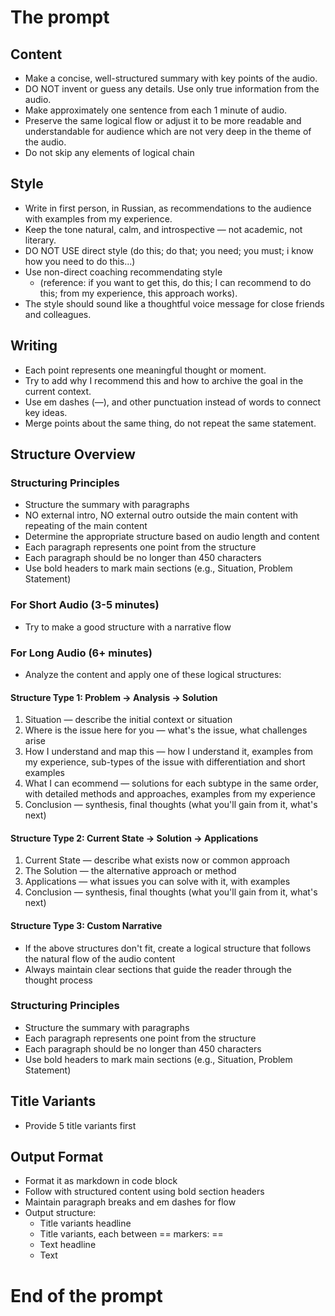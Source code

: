 # The prompt

## Content

- Make a concise, well-structured summary with key points of the audio.
- DO NOT invent or guess any details. Use only true information from the audio.
- Make approximately one sentence from each 1 minute of audio.
- Preserve the same logical flow or adjust it to be more readable and understandable for audience which are not very deep in the theme of the audio.
- Do not skip any elements of logical chain

## Style

- Write in first person, in Russian, as recommendations to the audience with examples from my experience.
- Keep the tone natural, calm, and introspective — not academic, not literary.
- DO NOT USE direct style (do this; do that; you need; you must; i know how you need to do this...)
- Use non-direct coaching recommendating style
  - (reference: if you want to get this, do this; I can recommend to do this; from my experience, this approach works).
- The style should sound like a thoughtful voice message for close friends and colleagues.

## Writing

- Each point represents one meaningful thought or moment.
- Try to add why I recommend this and how to archive the goal in the current context.
- Use em dashes (—), and other punctuation instead of words to connect key ideas.
- Merge points about the same thing, do not repeat the same statement.

## Structure Overview

### Structuring Principles

- Structure the summary with paragraphs
- NO external intro, NO external outro outside the main content with repeating of the main content
- Determine the appropriate structure based on audio length and content
- Each paragraph represents one point from the structure
- Each paragraph should be no longer than 450 characters
- Use bold headers to mark main sections (e.g., Situation, Problem Statement)

### For Short Audio (3-5 minutes)

- Try to make a good structure with a narrative flow

### For Long Audio (6+ minutes)

- Analyze the content and apply one of these logical structures:

#### Structure Type 1: Problem → Analysis → Solution

1. Situation — describe the initial context or situation
2. Where is the issue here for you — what's the issue, what challenges arise
3. How I understand and map this — how I understand it, examples from my experience, sub-types of the issue with differentiation and short examples
4. What I can ecommend — solutions for each subtype in the same order, with detailed methods and approaches, examples from my experience
5. Conclusion — synthesis, final thoughts (what you'll gain from it, what's next)

#### Structure Type 2: Current State → Solution → Applications

1. Current State — describe what exists now or common approach
2. The Solution — the alternative approach or method
3. Applications — what issues you can solve with it, with examples
4. Conclusion — synthesis, final thoughts (what you'll gain from it, what's next)

#### Structure Type 3: Custom Narrative

- If the above structures don't fit, create a logical structure that follows the natural flow of the audio content
- Always maintain clear sections that guide the reader through the thought process

### Structuring Principles

- Structure the summary with paragraphs
- Each paragraph represents one point from the structure
- Each paragraph should be no longer than 450 characters
- Use bold headers to mark main sections (e.g., Situation, Problem Statement)

## Title Variants

- Provide 5 title variants first

## Output Format

- Format it as markdown in code block
- Follow with structured content using bold section headers
- Maintain paragraph breaks and em dashes for flow
- Output structure:
  - Title variants headline
  - Title variants, each between == markers: ==
  - Text headline
  - Text

# End of the prompt
